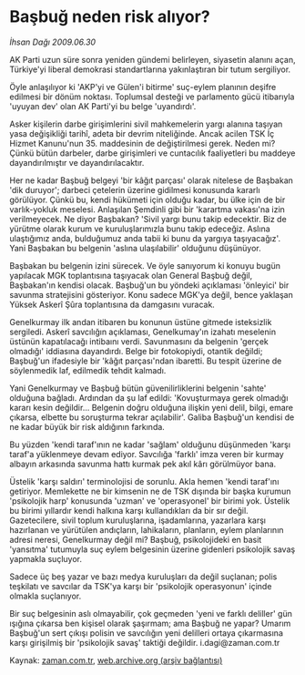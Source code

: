 # Başbuğ neden risk alıyor?

*İhsan Dağı 2009.06.30*

<tr><td class="metin" colspan="2" style="padding-top: 20px; padding-left: 5px; padding-right: 10px;">AK Parti uzun süre sonra yeniden gündemi belirleyen, siyasetin alanını açan, Türkiye'yi liberal demokrasi standartlarına yakınlaştıran bir tutum sergiliyor.</td></tr><tr><td class="metin" colspan="2" style="padding-top: 20px; padding-left: 5px; padding-right: 10px;"><p>Öyle anlaşılıyor ki 'AKP'yi ve Gülen'i bitirme' suç-eylem planının deşifre edilmesi bir dönüm noktası. Toplumsal desteği ve parlamento gücü itibarıyla 'uyuyan dev' olan AK Parti'yi bu belge 'uyandırdı'.
<p>Asker kişilerin darbe girişimlerini sivil mahkemelerin yargı alanına taşıyan yasa değişikliği tarihî, adeta bir devrim niteliğinde. Ancak acilen TSK İç Hizmet Kanunu'nun 35. maddesinin de değiştirilmesi gerek. Neden mi? Çünkü bütün darbeler, darbe girişimleri ve cuntacılık faaliyetleri bu maddeye dayandırılmıştır ve dayandırılacaktır.
<p>Her ne kadar Başbuğ belgeyi 'bir kâğıt parçası' olarak nitelese de Başbakan 'dik duruyor'; darbeci çetelerin üzerine gidilmesi konusunda kararlı görülüyor. Çünkü bu, kendi hükümeti için olduğu kadar, bu ülke için de bir varlık-yokluk meselesi. Anlaşılan Şemdinli gibi bir 'karartma vakası'na izin verilmeyecek. Ne diyor Başbakan? 'Sivil yargı bunu takip edecektir. Biz de yürütme olarak kurum ve kuruluşlarımızla bunu takip edeceğiz. Aslına ulaştığımız anda, bulduğumuz anda tabii ki bunu da yargıya taşıyacağız'. Yani Başbakan bu belgenin 'aslına ulaşılabilir' olduğunu düşünüyor.
<p>Başbakan bu belgenin izini sürecek. Ve öyle sanıyorum ki konuyu bugün yapılacak MGK toplantısına taşıyacak olan General Başbuğ değil, Başbakan'ın kendisi olacak. Başbuğ'un bu yöndeki açıklaması 'önleyici' bir savunma stratejisini gösteriyor. Konu sadece MGK'ya değil, bence yaklaşan Yüksek Askerî Şûra toplantısına da damgasını vuracak.
<p>Genelkurmay ilk andan itibaren bu konunun üstüne gitmede isteksizlik sergiledi. Askerî savcılığın açıklaması, Genelkumay'ın izahatı meselenin üstünün kapatılacağı intibaını verdi. Savunmasını da belgenin 'gerçek olmadığı' iddiasına dayandırdı. Belge bir fotokopiydi, otantik değildi; Başbuğ'un ifadesiyle bir 'kâğıt parçası'ndan ibaretti. Bu tespit üzerine de söylenmedik laf, edilmedik tehdit kalmadı.
<p>Yani Genelkurmay ve Başbuğ bütün güvenilirliklerini belgenin 'sahte' olduğuna bağladı. Ardından da şu laf edildi: 'Kovuşturmaya gerek olmadığı kararı kesin değildir... Belgenin doğru olduğuna ilişkin yeni delil, bilgi, emare çıkarsa, elbette bu soruşturma tekrar açılabilir'. Galiba Başbuğ'un kendisi de ne kadar büyük bir risk aldığının farkında.
<p>Bu yüzden 'kendi taraf'ının ne kadar 'sağlam' olduğunu düşünmeden 'karşı taraf'a yüklenmeye devam ediyor. Savcılığa 'farklı' imza veren bir kurmay albayın arkasında savunma hattı kurmak pek akıl kârı görülmüyor bana.
<p>Üstelik 'karşı saldırı' terminolojisi de sorunlu. Akla hemen 'kendi taraf'ını getiriyor. Memlekette ne bir kimsenin ne de TSK dışında bir başka kurumun 'psikolojik harp' konusunda 'uzman' ve 'operasyonel' bir birimi yok. Üstelik bu birimi yıllardır kendi halkına karşı kullandıkları da bir sır değil. Gazetecilere, sivil toplum kuruluşlarına, işadamlarına, yazarlara karşı hazırlanan ve yürütülen andıçların, lahikaların, planların, eylem planlarının adresi neresi, Genelkurmay değil mi? Başbuğ, psikolojideki en basit 'yansıtma' tutumuyla suç eylem belgesinin üzerine gidenleri psikolojik savaş yapmakla suçluyor.
<p>Sadece üç beş yazar ve bazı medya kuruluşları da değil suçlanan; polis teşkilatı ve savcılar da TSK'ya karşı bir 'psikolojik operasyonun' içinde olmakla suçlanıyor.
<p>Bir suç belgesinin aslı olmayabilir, çok geçmeden 'yeni ve farklı deliller' gün ışığına çıkarsa ben kişisel olarak şaşırmam; ama Başbuğ ne yapar? Umarım Başbuğ'un sert çıkışı polisin ve savcılığın yeni delilleri ortaya çıkarmasına karşı girişilmiş bir 'psikolojik savaş' taktiği değildir. i.dagi@zaman.com.tr <br/></p></p></p></p></p></p></p></p></p></p></td></tr>

Kaynak: [zaman.com.tr](http://zaman.com.tr/yazar.do?yazino=864348), [web.archive.org (arşiv bağlantısı)](http://web.archive.org/web/20090831072938/http://zaman.com.tr:80/yazar.do?yazino=864348)
